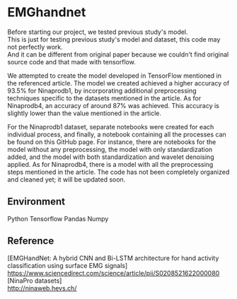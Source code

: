 # EMGhandnet

Before starting our project, we tested previous study's model.   
This is just for testing previous study's model and dataset, this code may not perfectly work.   
And it can be different from original paper because we couldn't find original source code and that made with tensorflow.

We attempted to create the model developed in TensorFlow mentioned in the referenced article. 
The model we created achieved a higher accuracy of 93.5% for Ninaprodb1, by incorporating additional preprocessing techniques specific to the datasets mentioned in the article. 
As for Ninaprodb4, an accuracy of around 87% was achieved.  This accuracy is slightly lower than the value mentioned in the article.

For the Ninaprodb1 dataset, separate notebooks were created for each individual process, and finally, a notebook containing all the processes can be found on this GitHub page. 
For instance, there are notebooks for the model without any preprocessing, the model with only standardization added, and the model with both standardization and wavelet denoising applied. 
As for Ninaprodb4, there is a model with all the preprocessing steps mentioned in the article. The code has not been completely organized and cleaned yet; it will be updated soon.

## Environment
Python
Tensorflow
Pandas
Numpy

## Reference
[EMGHandNet: A hybrid CNN and Bi-LSTM architecture for hand activity classification using surface EMG signals]   
https://www.sciencedirect.com/science/article/pii/S0208521622000080   
[NinaPro datasets]   
http://ninaweb.hevs.ch/
